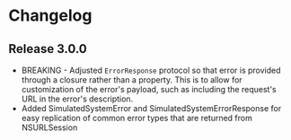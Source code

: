 # Changelog

## Release 3.0.0

* BREAKING - Adjusted `ErrorResponse` protocol so that error is provided through a closure rather than a property. This is to allow for customization of the error's payload, such as including the request's URL in the error's description.
* Added SimulatedSystemError and SimulatedSystemErrorResponse for easy replication of common error types that are returned from NSURLSession
